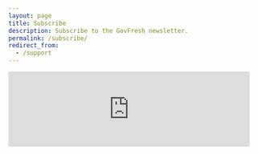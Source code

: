 ```yaml
---
layout: page
title: Subscribe
description: Subscribe to the GovFresh newsletter.
permalink: /subscribe/
redirect_from:
  - /support
---
```


<iframe src="https://govfresh.substack.com/embed" width="480" height="150" style="border:none; background:none;" frameborder="0" scrolling="no"></iframe>